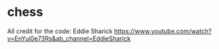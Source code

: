 # chess
All credit for the code: Eddie Sharick
https://www.youtube.com/watch?v=EnYui0e73Rs&ab_channel=EddieSharick
